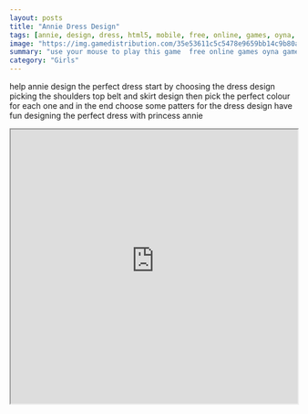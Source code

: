 ```yaml
---
layout: posts
title: "Annie Dress Design"
tags: [annie, design, dress, html5, mobile, free, online, games, oyna, game, free, games, play, play, games]
image: "https://img.gamedistribution.com/35e53611c5c5478e9659bb14c9b80ad8.jpg"
summary: "use your mouse to play this game  free online games oyna game free games play play games"
category: "Girls"
---
```


help annie design the perfect dress start by choosing the dress design picking the shoulders top belt and skirt design then pick the perfect colour for each one and in the end choose some patters for the dress design have fun designing the perfect dress with princess annie

<iframe width="100%" height="480px;" src="https://html5.gamedistribution.com/35e53611c5c5478e9659bb14c9b80ad8/"></iframe>
